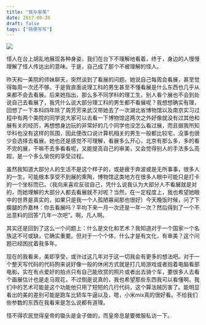 ```yaml
---
title: "我与审美"
date: 2017-08-28
draft: false
tags: ["随便写写"]
---
```



![](https://forest-pic.oss-cn-beijing.aliyuncs.com/webimg/202110112221441.webp)

怪人在台上胡乱地展现各种身姿，我们在台下不理解地看着，终于，身边的人慢慢理解了怪人传达出的意味。于是，自己成了那个不被理解的怪人。

昨天和一美院的师妹聊天，突然谈到了看展的问题。她说自己每周会看展，甚至觉得每周一次还不够。于是我直面说理工科的男生甚至不懂看展是什么东西也几乎从来都不会去看展。后来她指出，那么多不同学科的理工生，别人看个展也不会到处说自己去看展了，我凭什么说大部分理工科的男生都不看展呢？我想想确实有理，回想了一下本科四年除了周芳芳来武汉带她去了一次湖北省博物馆以及南京实习过程中有两个美院的同学说大家可以去看一下博物馆这两次之外好像就没有过其他和展有关的经历，再想想身边玩的非常好的几个同学也没怎么看过展，而且据我所知华科也没有这样的氛围，因此便改口说计算机相关的男生一般都比较宅，没事也很少会选择去看展。她也还是感觉不可理解，看展多么开心，北京有那么多，多的看不完的展，干嘛不去多看看呢，又能提高自己的审美，又会觉得别人的手法多么高超，是一个多么愉悦的享受过程。

虽然我知道大部分人的生活不是这个样子的，或是疲于奔波或是无所事事，很多人的一生，可能根本享受不到展的熏陶，博物馆这类地方在很多人眼中可能只是打卡的一个坐标而已。（我向来喜欢反驳自己，凭什么说我认为大部分人不看展就是对的，而她理解的大部分人都去看展就不对呢？当然，在一定程度上，我也希望她眼中的世界是真实的，如果只是我一个人孤陋寡闻那也很好）今天晚饭时候，问了下瘸腿的乔嘉林：你去看展吗？平均下来一月一次还是一年一次？然后得到了一个不出意料的回答“几年一次吧”。啊，凡人啊。

其实还是回到了这么一个问题上：什么是文化和艺术？我知道对于一个国家一个名族这不可或缺，它确实重要。但对于一个个体，什么才是有文化，有审美？这个问题已经困扰着我多年。

现在的我看来，美即享受，或许过这几年对于这一切我会有更多的想法吧。对于一个整天写代码的代码狗来说好像一般的休闲方式就是打几局游戏或者抱着电脑看部电影，实在有点爱好的拍点只有自己能欣赏的照片或者出去骑个车，要很多人去看个画展估计也是走马观花，不过倒是说真的，我也希望那些东西我可以看懂啊。我们中的艺术可能是这个功能他只用了短短的几行代码，这个算法贼厉害了。能明显看出的美的差别可能是跑车比轿车牛逼以及，嗯，小米mix真的很好看。不给我们些参数的东西在我看来是怎么说都有道理。

怪不得农民觉得皇帝的锄头是金子做的，而皇帝总是要微服私访一下。

